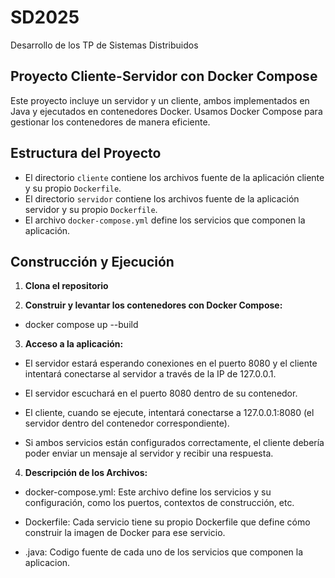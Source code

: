 # SD2025
Desarrollo de los TP de Sistemas Distribuidos


## Proyecto Cliente-Servidor con Docker Compose

Este proyecto incluye un servidor y un cliente, ambos implementados en Java y ejecutados en contenedores Docker. Usamos Docker Compose para gestionar los contenedores de manera eficiente.

## Estructura del Proyecto

- El directorio `cliente` contiene los archivos fuente de la aplicación cliente y su propio `Dockerfile`.
- El directorio `servidor` contiene los archivos fuente de la aplicación servidor y su propio `Dockerfile`.
- El archivo `docker-compose.yml` define los servicios que componen la aplicación.

## Construcción y Ejecución

1. **Clona el repositorio**

2. **Construir y levantar los contenedores con Docker Compose:** 

- docker compose up --build

3. **Acceso a la aplicación:**

- El servidor estará esperando conexiones en el puerto 8080 y el cliente intentará conectarse al servidor a través de la IP de 127.0.0.1.

- El servidor escuchará en el puerto 8080 dentro de su contenedor.

- El cliente, cuando se ejecute, intentará conectarse a 127.0.0.1:8080 (el servidor dentro del contenedor correspondiente).

- Si ambos servicios están configurados correctamente, el cliente debería poder enviar un mensaje al servidor y recibir una respuesta.

4. **Descripción de los Archivos:**

- docker-compose.yml: Este archivo define los servicios y su configuración, como los puertos, contextos de construcción, etc.

- Dockerfile: Cada servicio tiene su propio Dockerfile que define cómo construir la imagen de Docker para ese servicio. 

- .java: Codigo fuente de cada uno de los servicios que componen la aplicacion.